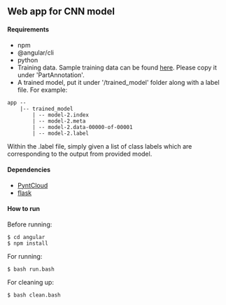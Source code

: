 ## Web app for CNN model

#### Requirements
- npm
- @angular/cli
- python
- Training data. Sample training data can be found [here](http://web.stanford.edu/~ericyi/project_page/part_annotation/index.html). Please copy it under 'PartAnnotation'.
- A trained model, put it under '/trained_model' folder along with a label file. For example:
~~~
app --
    |-- trained_model
        | -- model-2.index
        | -- model-2.meta
        | -- model-2.data-00000-of-00001
        | -- model-2.label
~~~
Within the .label file, simply given a list of class labels which are corresponding to the output from provided model.

#### Dependencies
- [PyntCloud](http://pyntcloud.readthedocs.io/en/latest/installation.html)
- [flask](http://flask.pocoo.org)

#### How to run
Before running:
~~~
$ cd angular
$ npm install
~~~


For running:
~~~
$ bash run.bash
~~~

For cleaning up:
~~~
$ bash clean.bash
~~~